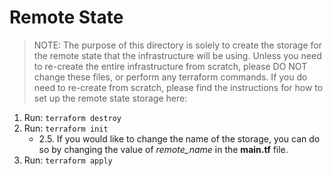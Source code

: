 # Remote State

> NOTE: The purpose of this directory is solely to create the storage for the remote state that the infrastructure will be using. Unless you need to re-create the entire infrastructure from scratch, please DO NOT change these files, or perform any terraform commands. If you do need to re-create from scratch, please find the instructions for how to set up the remote state storage here:

1. Run:  `terraform destroy`
2. Run: `terraform init`
    - 2.5. If you would like to change the name of the storage, you can do so by changing the value of *remote_name* in the **main.tf** file.
3. Run: `terraform apply`